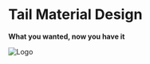 # Tail Material Design

**What you wanted, now you have it**

![Logo](https://cdn.jsdelivr.net/gh/realfakenerd/tail-material-design@master/docs/static/GithubSocial.png)

